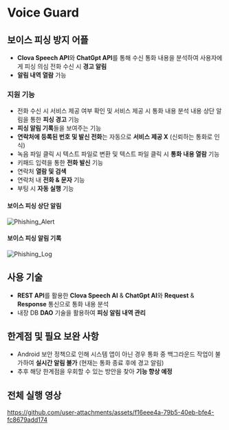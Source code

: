 # Voice Guard
## 보이스 피싱 방지 어플
- **Clova Speech API**와 **ChatGpt API**를 통해 수신 통화 내용을 분석하여 사용자에게 피싱 의심 전화 수신 시 **경고 알림**
- **알림 내역 열람** 가능

### 지원 기능
- 전화 수신 시 서비스 제공 여부 확인 및 서비스 제공 시 통화 내용 분석 내용 상단 알림을 통한 **피싱 경고** 기능
- **피싱 알림 기록**들을 보여주는 기능
- **연락처에 등록된 번호 및 발신 전화**는 자동으로 **서비스 제공 X** (신뢰하는 통화로 인식)
- 녹음 파일 클릭 시 텍스트 파일로 변환 및 텍스트 파일 클릭 시 **통화 내용 열람** 기능
- 키패드 입력을 통한 **전화 발신** 기능
- 연락처 **열람 및 검색**
- 연락처 내 **전화 & 문자** 기능
- 부팅 시 **자동 실행** 기능

#### 보이스 피싱 상단 알림
![Phishing_Alert](https://github.com/user-attachments/assets/884e28ba-6c81-4680-acd2-cbaa988e8686)

#### 보이스 피싱 알림 기록 
![Phishing_Log](https://github.com/user-attachments/assets/cb952c4c-5c63-46f8-9f25-98e49e19c870)

## 사용 기술
- **REST API**를 활용한 **Clova Speech AI** & **ChatGpt AI**와 **Request** & **Response** 통신으로 통화 내용 분석
- 내장 DB **DAO** 기술을 활용하여 **피싱 알림 내역 관리**

## 한계점 및 필요 보완 사항
- Android 보안 정책으로 인해 시스템 앱이 아닌 경우 통화 중 백그라운드 작업이 불가하여 **실시간 알림 불가** (현재는 통화 종료 후에 경고 알림)
- 추후 해당 한계점을 우회할 수 있는 방안을 찾아 **기능 향상 예정**

## 전체 실행 영상
https://github.com/user-attachments/assets/f16eee4a-79b5-40eb-bfe4-fc8679add174
